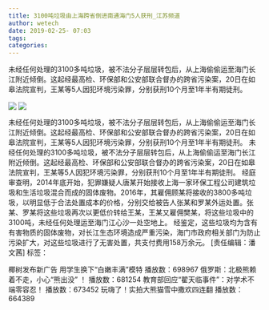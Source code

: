 ```yaml
---
title: 3100吨垃圾由上海跨省倒进南通海门5人获刑_江苏频道
author: wetech
date: 2019-02-25- 07:03
tags: 
categories: 
---
```

未经任何处理的3100多吨垃圾，被不法分子层层转包后，从上海偷偷运至海门长江附近倾倒。这起经最高检、环保部和公安部联合督办的跨省污染案，20日在如皋法院宣判，王某等5人因犯环境污染罪，分别获刑10个月至1年半有期徒刑。
<!-- more -->
                
<img align="center" border="0" src="http://p1.ifengimg.com/a/2019_09/3e068559ce0a745_size57_w602_h361.jpg" />
                
<img align="center" border="0" src="http://p2.ifengimg.com/a/2016/0810/204c433878d5cf9size1_w16_h16.png" />
                
            
未经任何处理的3100多吨垃圾，被不法分子层层转包后，从上海偷偷运至海门长江附近倾倒。这起经最高检、环保部和公安部联合督办的跨省污染案，20日在如皋法院宣判，王某等5人因犯环境污染罪，分别获刑10个月至1年半有期徒刑。
未经任何处理的3100多吨垃圾，被不法分子层层转包后，从上海偷偷运至海门长江附近倾倒。这起经最高检、环保部和公安部联合督办的跨省污染案，20日在如皋法院宣判，王某等5人因犯环境污染罪，分别获刑10个月至1年半有期徒刑。
经庭审查明，2014年底开始，犯罪嫌疑人唐某开始接收上海一家环保工程公司建筑垃圾和生活垃圾混合而成的固体废物。2016年，其雇佣顾某将接收的3800多吨垃圾，以明显低于合法处置成本的价格，分别交给被告人张某和罗某外运处置。张某、罗某将这些垃圾再次以更低价转给王某，王某又雇佣樊某，将这些垃圾中的3100吨，未经任何处理运至海门江心沙一处空地上。
经鉴定，这些垃圾均为含有有害物质的固体废物，对长江生态环境造成严重污染，海门市政府相关部门为防止污染扩大，对这些垃圾进行了无害处置，共支付费用158万余元。
[责任编辑：潘文茜]
标签：
 
 
 
             
椰树发布新广告 用学生换下“白嫩丰满”模特
播放数：698967
俄罗斯：北极熊赖着不走，小心“熊出没” ！
播放数：681254
教育部回应“翟天临事件”：对学术不端零容忍！
播放数：673452
玩嗨了！实拍大熊猫雪中撒欢四连翻
播放数：664389
